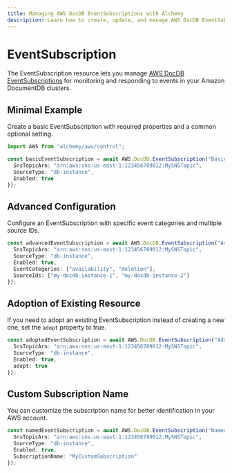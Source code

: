 ```yaml
---
title: Managing AWS DocDB EventSubscriptions with Alchemy
description: Learn how to create, update, and manage AWS DocDB EventSubscriptions using Alchemy Cloud Control.
---
```


# EventSubscription

The EventSubscription resource lets you manage [AWS DocDB EventSubscriptions](https://docs.aws.amazon.com/docdb/latest/userguide/) for monitoring and responding to events in your Amazon DocumentDB clusters.

## Minimal Example

Create a basic EventSubscription with required properties and a common optional setting.

```ts
import AWS from "alchemy/aws/control";

const basicEventSubscription = await AWS.DocDB.EventSubscription("BasicEventSubscription", {
  SnsTopicArn: "arn:aws:sns:us-east-1:123456789012:MySNSTopic",
  SourceType: "db-instance",
  Enabled: true
});
```

## Advanced Configuration

Configure an EventSubscription with specific event categories and multiple source IDs.

```ts
const advancedEventSubscription = await AWS.DocDB.EventSubscription("AdvancedEventSubscription", {
  SnsTopicArn: "arn:aws:sns:us-east-1:123456789012:MySNSTopic",
  SourceType: "db-instance",
  Enabled: true,
  EventCategories: ["availability", "deletion"],
  SourceIds: ["my-docdb-instance-1", "my-docdb-instance-2"]
});
```

## Adoption of Existing Resource

If you need to adopt an existing EventSubscription instead of creating a new one, set the `adopt` property to true.

```ts
const adoptedEventSubscription = await AWS.DocDB.EventSubscription("AdoptedEventSubscription", {
  SnsTopicArn: "arn:aws:sns:us-east-1:123456789012:MySNSTopic",
  SourceType: "db-instance",
  Enabled: true,
  adopt: true
});
```

## Custom Subscription Name

You can customize the subscription name for better identification in your AWS account.

```ts
const namedEventSubscription = await AWS.DocDB.EventSubscription("NamedEventSubscription", {
  SnsTopicArn: "arn:aws:sns:us-east-1:123456789012:MySNSTopic",
  SourceType: "db-instance",
  Enabled: true,
  SubscriptionName: "MyCustomSubscription"
});
```